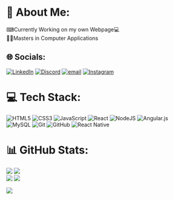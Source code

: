 # 💫 About Me:
⌨Currently Working on my own Webpage💻<br>👨‍🎓Masters in Computer Applications<br>


## 🌐 Socials:
[![LinkedIn](https://img.shields.io/badge/LinkedIn-%230077B5.svg?logo=linkedin&logoColor=white)](https://linkedin.com/in/manishkumar1310) 
[![Discord](https://img.shields.io/badge/Discord-%237289DA.svg?logo=discord&logoColor=white)](https://discord.gg/mannisshh)
[![email](https://img.shields.io/badge/Email-D14836?logo=gmail&logoColor=white)](mailto:manish356111@gmail.com) 
[![Instagram](https://img.shields.io/badge/Instagram-%23E4405F.svg?logo=Instagram&logoColor=white)](https://instagram.com/chep_13_)


# 💻 Tech Stack:
![HTML5](https://img.shields.io/badge/html5-%23E34F26.svg?style=for-the-badge&logo=html5&logoColor=white) 
![CSS3](https://img.shields.io/badge/css3-%231572B6.svg?style=for-the-badge&logo=css3&logoColor=white) 
![JavaScript](https://img.shields.io/badge/javascript-%23323330.svg?style=for-the-badge&logo=javascript&logoColor=%23F7DF1E)
![React](https://img.shields.io/badge/react-%2320232a.svg?style=for-the-badge&logo=react&logoColor=%2361DAFB) 
![NodeJS](https://img.shields.io/badge/node.js-6DA55F?style=for-the-badge&logo=node.js&logoColor=white) 
![Angular.js](https://img.shields.io/badge/angular.js-%23E23237.svg?style=for-the-badge&logo=angularjs&logoColor=white) <br>
![MySQL](https://img.shields.io/badge/mysql-4479A1.svg?style=for-the-badge&logo=mysql&logoColor=white) 
![Git](https://img.shields.io/badge/git-%23F05033.svg?style=for-the-badge&logo=git&logoColor=white) 
![GitHub](https://img.shields.io/badge/github-%23121011.svg?style=for-the-badge&logo=github&logoColor=white) 
![React Native](https://img.shields.io/badge/react_native-%2320232a.svg?style=for-the-badge&logo=react&logoColor=%2361DAFB) 


# 📊 GitHub Stats:
![](https://github-readme-stats.vercel.app/api?username=chep1310&theme=dark&hide_border=true&include_all_commits=true&count_private=true)
![](https://nirzak-streak-stats.vercel.app/?user=chep1310&theme=dark&hide_border=true)<br>
![](https://github-readme-stats.vercel.app/api/top-langs/?username=chep1310&theme=dark&hide_border=true&include_all_commits=true&count_private=true&layout=compact)
![](https://quotes-github-readme.vercel.app/api?type=horizontal&theme=dark)

<!-- ### ✍️ Random Dev Quote -->

[![](https://visitcount.itsvg.in/api?id=chep1310&icon=10&color=2)](https://visitcount.itsvg.in)


